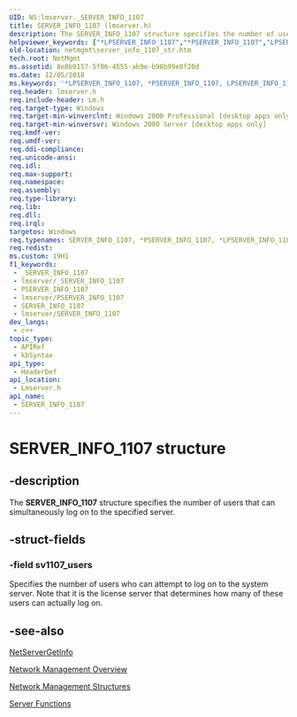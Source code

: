 ```yaml
---
UID: NS:lmserver._SERVER_INFO_1107
title: SERVER_INFO_1107 (lmserver.h)
description: The SERVER_INFO_1107 structure specifies the number of users that can simultaneously log on to the specified server.
helpviewer_keywords: ["*LPSERVER_INFO_1107","*PSERVER_INFO_1107","LPSERVER_INFO_1107","LPSERVER_INFO_1107 structure pointer [Network Management]","PSERVER_INFO_1107","PSERVER_INFO_1107 structure pointer [Network Management]","SERVER_INFO_1107","SERVER_INFO_1107 structure [Network Management]","_win32_server_info_1107_str","lmserver/LPSERVER_INFO_1107","lmserver/PSERVER_INFO_1107","lmserver/SERVER_INFO_1107","netmgmt.server_info_1107_str"]
old-location: netmgmt\server_info_1107_str.htm
tech.root: NetMgmt
ms.assetid: 8e0b9157-5f06-4555-ab9e-b98b99e0f20d
ms.date: 12/05/2018
ms.keywords: '*LPSERVER_INFO_1107, *PSERVER_INFO_1107, LPSERVER_INFO_1107, LPSERVER_INFO_1107 structure pointer [Network Management], PSERVER_INFO_1107, PSERVER_INFO_1107 structure pointer [Network Management], SERVER_INFO_1107, SERVER_INFO_1107 structure [Network Management], _win32_server_info_1107_str, lmserver/LPSERVER_INFO_1107, lmserver/PSERVER_INFO_1107, lmserver/SERVER_INFO_1107, netmgmt.server_info_1107_str'
req.header: lmserver.h
req.include-header: Lm.h
req.target-type: Windows
req.target-min-winverclnt: Windows 2000 Professional [desktop apps only]
req.target-min-winversvr: Windows 2000 Server [desktop apps only]
req.kmdf-ver: 
req.umdf-ver: 
req.ddi-compliance: 
req.unicode-ansi: 
req.idl: 
req.max-support: 
req.namespace: 
req.assembly: 
req.type-library: 
req.lib: 
req.dll: 
req.irql: 
targetos: Windows
req.typenames: SERVER_INFO_1107, *PSERVER_INFO_1107, *LPSERVER_INFO_1107
req.redist: 
ms.custom: 19H1
f1_keywords:
 - _SERVER_INFO_1107
 - lmserver/_SERVER_INFO_1107
 - PSERVER_INFO_1107
 - lmserver/PSERVER_INFO_1107
 - SERVER_INFO_1107
 - lmserver/SERVER_INFO_1107
dev_langs:
 - c++
topic_type:
 - APIRef
 - kbSyntax
api_type:
 - HeaderDef
api_location:
 - Lmserver.h
api_name:
 - SERVER_INFO_1107
---
```


# SERVER_INFO_1107 structure


## -description

The
				<b>SERVER_INFO_1107</b> structure specifies the number of users that can simultaneously log on to the specified server.

## -struct-fields

### -field sv1107_users

Specifies the number of users who can attempt to log on to the system server. Note that it is the license server that determines how many of these users can actually log on.

## -see-also

<a href="https://docs.microsoft.com/windows/desktop/api/lmserver/nf-lmserver-netservergetinfo">NetServerGetInfo</a>



<a href="https://docs.microsoft.com/windows/desktop/NetMgmt/network-management">Network Management Overview</a>



<a href="https://docs.microsoft.com/windows/desktop/NetMgmt/network-management-structures">Network Management Structures</a>



<a href="https://docs.microsoft.com/windows/desktop/NetMgmt/server-functions">Server Functions</a>


